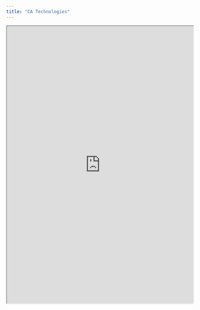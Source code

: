 ```yaml
---
title: "CA Technologies"
---
```



<iframe height="750" width="100%" src="https://ewelton.github.io/ktest/wiki.html#CA%20Technologies"></iframe>

